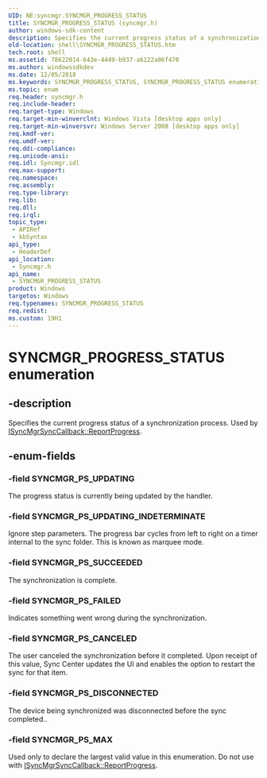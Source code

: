 ```yaml
---
UID: NE:syncmgr.SYNCMGR_PROGRESS_STATUS
title: SYNCMGR_PROGRESS_STATUS (syncmgr.h)
author: windows-sdk-content
description: Specifies the current progress status of a synchronization process. Used by ISyncMgrSyncCallback::ReportProgress.
old-location: shell\SYNCMGR_PROGRESS_STATUS.htm
tech.root: shell
ms.assetid: 78622014-643e-4449-b937-a6122a06f470
ms.author: windowssdkdev
ms.date: 12/05/2018
ms.keywords: SYNCMGR_PROGRESS_STATUS, SYNCMGR_PROGRESS_STATUS enumeration [Windows Shell], SYNCMGR_PS_CANCELED, SYNCMGR_PS_DISCONNECTED, SYNCMGR_PS_FAILED, SYNCMGR_PS_MAX, SYNCMGR_PS_SUCCEEDED, SYNCMGR_PS_UPDATING, SYNCMGR_PS_UPDATING_INDETERMINATE, shell.SYNCMGR_PROGRESS_STATUS, shell_SYNCMGR_PROGRESS_STATUS, syncmgr/SYNCMGR_PROGRESS_STATUS, syncmgr/SYNCMGR_PS_CANCELED, syncmgr/SYNCMGR_PS_DISCONNECTED, syncmgr/SYNCMGR_PS_FAILED, syncmgr/SYNCMGR_PS_MAX, syncmgr/SYNCMGR_PS_SUCCEEDED, syncmgr/SYNCMGR_PS_UPDATING, syncmgr/SYNCMGR_PS_UPDATING_INDETERMINATE
ms.topic: enum
req.header: syncmgr.h
req.include-header: 
req.target-type: Windows
req.target-min-winverclnt: Windows Vista [desktop apps only]
req.target-min-winversvr: Windows Server 2008 [desktop apps only]
req.kmdf-ver: 
req.umdf-ver: 
req.ddi-compliance: 
req.unicode-ansi: 
req.idl: Syncmgr.idl
req.max-support: 
req.namespace: 
req.assembly: 
req.type-library: 
req.lib: 
req.dll: 
req.irql: 
topic_type:
 - APIRef
 - kbSyntax
api_type:
 - HeaderDef
api_location:
 - Syncmgr.h
api_name:
 - SYNCMGR_PROGRESS_STATUS
product: Windows
targetos: Windows
req.typenames: SYNCMGR_PROGRESS_STATUS
req.redist: 
ms.custom: 19H1
---
```


# SYNCMGR_PROGRESS_STATUS enumeration


## -description


Specifies the current progress status of a synchronization process. Used by <a href="https://docs.microsoft.com/windows/desktop/api/syncmgr/nf-syncmgr-isyncmgrsynccallback-reportprogress">ISyncMgrSyncCallback::ReportProgress</a>.


## -enum-fields




### -field SYNCMGR_PS_UPDATING

The progress status is currently being updated by the handler.


### -field SYNCMGR_PS_UPDATING_INDETERMINATE

Ignore step parameters. The progress bar cycles from left to right on a timer internal to the sync folder. This is known as marquee mode.


### -field SYNCMGR_PS_SUCCEEDED

The synchronization is complete.


### -field SYNCMGR_PS_FAILED

Indicates something went wrong during the synchronization.


### -field SYNCMGR_PS_CANCELED

The user canceled the synchronization before it completed. Upon receipt of this value, Sync Center updates the UI and enables the option to restart the sync for that item.


### -field SYNCMGR_PS_DISCONNECTED

The device being synchronized was disconnected before the sync completed..


### -field SYNCMGR_PS_MAX

Used only to declare the largest valid value in this enumeration. Do not use with <a href="https://docs.microsoft.com/windows/desktop/api/syncmgr/nf-syncmgr-isyncmgrsynccallback-reportprogress">ISyncMgrSyncCallback::ReportProgress</a>.

